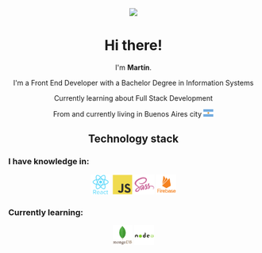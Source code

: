 <div id="header" align="center">
	<img width="150" src="https://media.giphy.com/media/jdPMeyv9rn0hZHh8n9/giphy.gif"/>
</div>
<div align="center">
	<h1> Hi there! </h1>
	<p>I'm <b>Martín</b>.</p>
	<p>I'm a Front End Developer with a Bachelor Degree in Information Systems</p>
	<p>Currently learning about Full Stack Development</p>
	<p>From and currently living in Buenos Aires city <img src="https://raw.githubusercontent.com/lipis/flag-icons/6ace9c47679ff2eb91cbc793fa8f922af32e3320/flags/4x3/ar.svg" width="20"/></p>
</div>


<div align="center">
	<h2>Technology stack</h2>
</div>
<h3>I have knowledge in:</h3>
<div align="center">
	<img src="https://raw.githubusercontent.com/devicons/devicon/1119b9f84c0290e0f0b38982099a2bd027a48bf1/icons/react/react-original-wordmark.svg" title="React" alt="React" width="40" height="40"/>
	<img src="https://raw.githubusercontent.com/devicons/devicon/1119b9f84c0290e0f0b38982099a2bd027a48bf1/icons/javascript/javascript-original.svg" alt="js" width="40" height="40"/>
	<img src="https://raw.githubusercontent.com/devicons/devicon/1119b9f84c0290e0f0b38982099a2bd027a48bf1/icons/sass/sass-original.svg" alt="sass" width="40" height="40"/>
	<img src="https://raw.githubusercontent.com/devicons/devicon/1119b9f84c0290e0f0b38982099a2bd027a48bf1/icons/firebase/firebase-plain-wordmark.svg" alt="firebase" width="40" height="40"/>
</div>
</div>
	<h3>Currently learning:</h3>
<div>
<div align="center">
	<img src="https://raw.githubusercontent.com/devicons/devicon/1119b9f84c0290e0f0b38982099a2bd027a48bf1/icons/mongodb/mongodb-original-wordmark.svg" alt="mongodb" width="40" height="40"/>
	<img src="https://raw.githubusercontent.com/devicons/devicon/1119b9f84c0290e0f0b38982099a2bd027a48bf1/icons/nodejs/nodejs-original-wordmark.svg" alt="nodejs" width="40" height="40"/>
</div>




